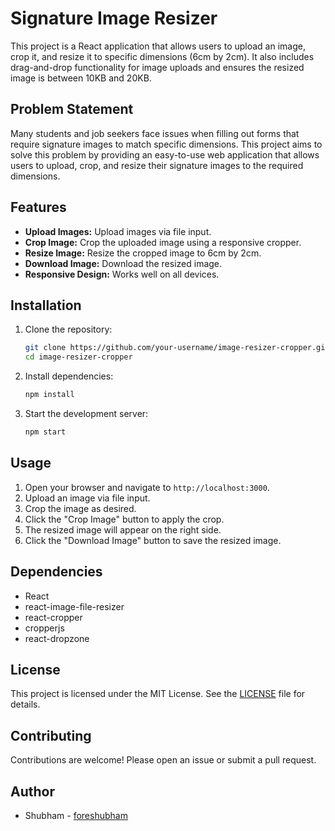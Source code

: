 # Signature Image Resizer 

This project is a React application that allows users to upload an image, crop it, and resize it to specific dimensions (6cm by 2cm). It also includes drag-and-drop functionality for image uploads and ensures the resized image is between 10KB and 20KB.

## Problem Statement

Many students and job seekers face issues when filling out forms that require signature images to match specific dimensions. This project aims to solve this problem by providing an easy-to-use web application that allows users to upload, crop, and resize their signature images to the required dimensions.

## Features

- **Upload Images:** Upload images via file input.
- **Crop Image:** Crop the uploaded image using a responsive cropper.
- **Resize Image:** Resize the cropped image to 6cm by 2cm.
- **Download Image:** Download the resized image.
- **Responsive Design:** Works well on all devices.

## Installation

1. Clone the repository:
    ```bash
    git clone https://github.com/your-username/image-resizer-cropper.git
    cd image-resizer-cropper
    ```

2. Install dependencies:
    ```bash
    npm install
    ```

3. Start the development server:
    ```bash
    npm start
    ```

## Usage

1. Open your browser and navigate to `http://localhost:3000`.
2. Upload an image via file input.
3. Crop the image as desired.
4. Click the "Crop Image" button to apply the crop.
5. The resized image will appear on the right side.
6. Click the "Download Image" button to save the resized image.

## Dependencies

- React
- react-image-file-resizer
- react-cropper
- cropperjs
- react-dropzone

## License

This project is licensed under the MIT License. See the [LICENSE](LICENSE) file for details.

## Contributing

Contributions are welcome! Please open an issue or submit a pull request.

## Author

- Shubham - [foreshubham](https://github.com/foreshubham)
